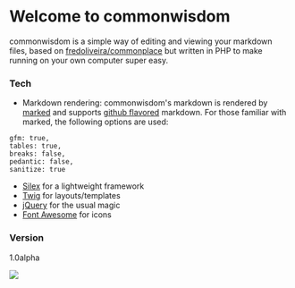 # Welcome to commonwisdom

commonwisdom is a simple way of editing and viewing your markdown files, based on [fredoliveira/commonplace](https://github.com/fredoliveira/commonplace) but written in PHP to make running on your own computer super easy.

### Tech
* Markdown rendering: commonwisdom's markdown is rendered by [marked](https://github.com/chjj/marked) and supports [github flavored](https://help.github.com/articles/github-flavored-markdown/) markdown. For those familiar with marked, the following options are used:  
``` 
gfm: true,
tables: true,
breaks: false,
pedantic: false,
sanitize: true
```
* [Silex](http://silex.sensiolabs.org/) for a lightweight framework
* [Twig](http://twig.sensiolabs.org/) for layouts/templates
* [jQuery](http://jquery.com/) for the usual magic
* [Font Awesome](http://fortawesome.github.io/Font-Awesome/) for icons

### Version
1.0alpha


![](http://i.imgur.com/2sREC.gif)
